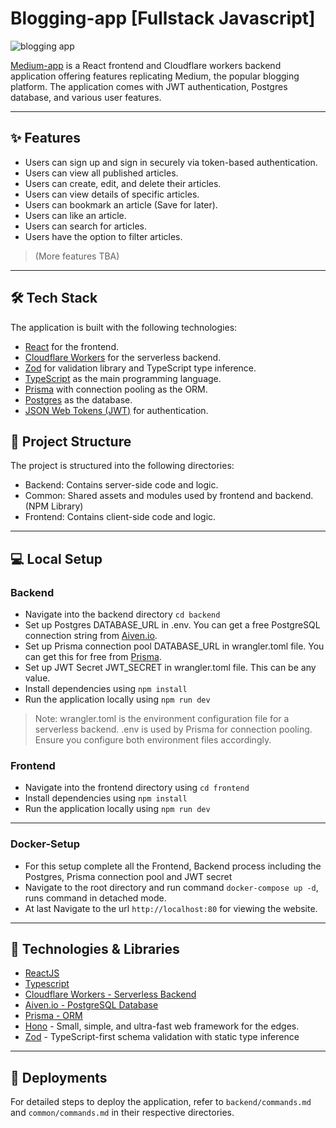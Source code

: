 # Blogging-app [Fullstack Javascript]

![blogging app](https://i.ibb.co/zxM16cs/Screenshot-2024-05-14-at-11-33-44-PM.png)

[Medium-app](https://medium-app-zeta.vercel.app/) is a React frontend and Cloudflare workers backend application offering features replicating Medium, the popular blogging platform. The application comes with JWT authentication, Postgres database, and various user features.

---

## ✨ Features

- Users can sign up and sign in securely via token-based authentication.
- Users can view all published articles.
- Users can create, edit, and delete their articles.
- Users can view details of specific articles.
- Users can bookmark an article (Save for later).
- Users can like an article.
- Users can search for articles.
- Users have the option to filter articles.

> (More features TBA)

---

## 🛠 Tech Stack

The application is built with the following technologies:

- [React](https://reactjs.org/) for the frontend.
- [Cloudflare Workers](https://workers.cloudflare.com/) for the serverless backend.
- [Zod](https://zod.dev) for validation library and TypeScript type inference.
- [TypeScript](https://www.typescriptlang.org/) as the main programming language.
- [Prisma](https://www.prisma.io/) with connection pooling as the ORM.
- [Postgres](https://www.postgresql.org/) as the database.
- [JSON Web Tokens (JWT)](https://jwt.io/) for authentication.

## 📁 Project Structure

The project is structured into the following directories:

- Backend: Contains server-side code and logic.
- Common: Shared assets and modules used by frontend and backend. (NPM Library)
- Frontend: Contains client-side code and logic.

---

## 💻 Local Setup

### Backend

- Navigate into the backend directory `cd backend`
- Set up Postgres DATABASE_URL in .env. You can get a free PostgreSQL connection string from [Aiven.io](https://aiven.io/).
- Set up Prisma connection pool DATABASE_URL in wrangler.toml file. You can get this for free from [Prisma](https://www.prisma.io/data-platform/accelerate).
- Set up JWT Secret JWT_SECRET in wrangler.toml file. This can be any value.
- Install dependencies using `npm install`
- Run the application locally using `npm run dev`

> Note: wrangler.toml is the environment configuration file for a serverless backend. .env is used by Prisma for connection pooling. Ensure you configure both environment files accordingly.

### Frontend

- Navigate into the frontend directory using `cd frontend`
- Install dependencies using `npm install`
- Run the application locally using `npm run dev`

---

### Docker-Setup

- For this setup complete all the Frontend, Backend process including the Postgres, Prisma connection pool and JWT secret
- Navigate to the root directory and run command `docker-compose up -d`, runs command in detached mode.
- At last Navigate to the url `http://localhost:80` for viewing the website.

---

## 🔧 Technologies & Libraries

- [ReactJS](https://react.dev/)
- [Typescript](https://www.typescriptlang.org/)
- [Cloudflare Workers - Serverless Backend](https://www.cloudflare.com/)
- [Aiven.io - PostgreSQL Database](https://www.aiven.io/)
- [Prisma - ORM](https://www.prisma.io/)
- [Hono](https://hono.dev/) - Small, simple, and ultra-fast web framework for the edges.
- [Zod](https://zod.dev/) - TypeScript-first schema validation with static type inference

---

## 🚀 Deployments

For detailed steps to deploy the application, refer to `backend/commands.md` and `common/commands.md` in their respective directories.
